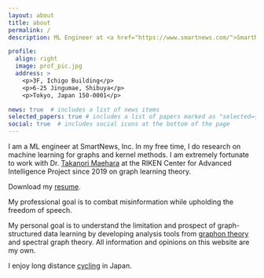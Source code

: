 ```yaml
---
layout: about
title: about
permalink: /
description: ML Engineer at <a href="https://www.smartnews.com/">SmartNews, Inc.</a>

profile:
  align: right
  image: prof_pic.jpg
  address: >
    <p>3F, Ichigo Building</p>
    <p>6-25 Jingumae, Shibuya</p>
    <p>Tokyo, Japan 150-0001</p>

news: true  # includes a list of news items
selected_papers: true # includes a list of papers marked as "selected={true}"
social: true  # includes social icons at the bottom of the page
---
```


I am a ML engineer at SmartNews, Inc. 
In my free time, I do research on machine learning for graphs and kernel methods.
I am extremely fortunate to work with Dr. [Takanori Maehara](http://www.prefield.com/) at the RIKEN Center for Advanced Intelligence Project since 2019 on graph learning theory.

Download my [resume](/assets/pdf/HoangNT_CV.pdf).

My professional goal is to combat misinformation while upholding the freedom of speech.

My personal goal is to understand the limitation and prospect of graph-structured data learning by developing analysis tools from [graphon theory](https://web.cs.elte.hu/~lovasz/) and spectral graph theory.
All information and opinions on this website are my own.

I enjoy long distance [cycling](https://www.strava.com/athletes/74469543) in Japan.
